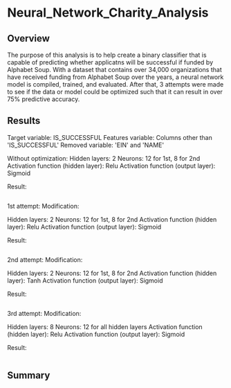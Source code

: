 # Neural_Network_Charity_Analysis

## Overview
The purpose of this analysis is to help create a binary classifier that is capable of predicting whether applicatns will be successful if funded by Alphabet Soup. With a dataset that contains over 34,000 organizations that have received funding from Alphabet Soup over the years, a neural network model is compiled, trained, and evaluated. After that, 3 attempts were made to see if the data or model could be optimized such that it can result in over 75% predictive accuracy.

## Results
Target variable: IS_SUCCESSFUL
Features variable: Columns other than 'IS_SUCCESSFUL'
Removed variable: 'EIN' and 'NAME'

Without optimization:
Hidden layers: 2
Neurons: 12 for 1st, 8 for 2nd
Activation function (hidden layer): Relu
Activation function (output layer): Sigmoid

Result:

![]()

1st attempt:
Modification:

Hidden layers: 2
Neurons: 12 for 1st, 8 for 2nd
Activation function (hidden layer): Relu
Activation function (output layer): Sigmoid

Result:

![]()

2nd attempt:
Modification:

Hidden layers: 2
Neurons: 12 for 1st, 8 for 2nd
Activation function (hidden layer): Tanh
Activation function (output layer): Sigmoid

Result:

![]()

3rd attempt:
Modification:

Hidden layers: 8
Neurons: 12 for all hidden layers
Activation function (hidden layer): Relu
Activation function (output layer): Sigmoid

Result:

![]()

## Summary
